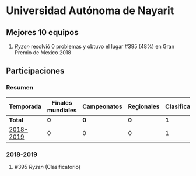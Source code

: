 # Universidad Autónoma de Nayarit

## Mejores 10 equipos

1. _Ryzen_ resolvió 0 problemas y obtuvo el lugar #395 (48%) en Gran Premio de Mexico 2018

## Participaciones

### Resumen

| Temporada | Finales mundiales | Campeonatos | Regionales | Clasificatorios | Equipos |
| --- | --- | --- | --- | --- | --- |
| **Total** | **0** | **0** | **0** | **1** | **1** |
| [2018-2019](#2018-2019) | 0 | 0 | 0 | 1 | 1 |

### 2018-2019

1. #395 _Ryzen_ (Clasificatorio)



